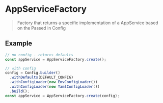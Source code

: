 # AppServiceFactory

> Factory that returns a specific implementation of a AppService based on the Passed in Config

## Example

```javascript
// no config - returns defaults
const appService = AppServiceFactory.create();

// with config
config = Config.builder()
  .withDefaults(DEFAULT_CONFIG)
  .withConfigLoader(new EnvConfigLoader())
  .withConfigLoader(new YamlConfigLoader())
  .build();
const appService = AppServiceFactory.create(config);
```
